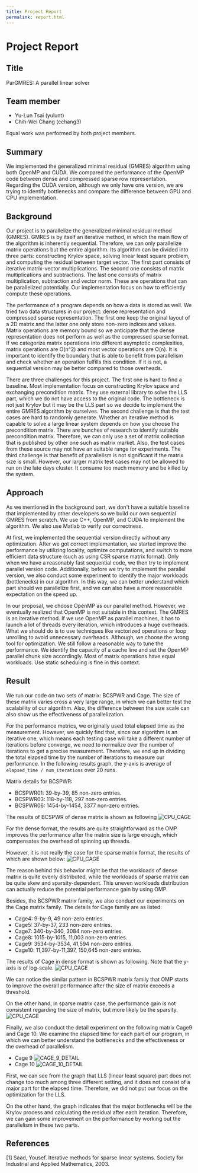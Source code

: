 ```yaml
---
title: Project Report
permalink: report.html
---
```



Project Report
======================

## Title

ParGMRES: A parallel linear solver

## Team member

- Yu-Lun Tsai (yulunt)
- Chih-Wei Chang (cchang3)


Equal work was performed by both project members.


## Summary

We implemented the generalized minimal residual (GMRES) algorithm using both 
OpenMP and CUDA. We compared the performance of the OpenMP code between dense 
and compressed sparse row representation. Regarding the CUDA version, although 
we only have one version, we are trying to identify bottlenecks and compare 
the difference between GPU and CPU implementation.


<!-- ## Challenges -->
<!-- One of the challenge here is implementation of linear algebra algorithm. We --> 
<!-- thought that the most complex part of the program is the part that compute  -->
<!-- the Krylov space. However, after we start implementing the algorithm, we    -->
<!-- realized that there is a linear least square part at the end of each iteration. --> 
<!-- We implemented three version to solve these problem: the power method for SVD,  -->
<!-- the Jacobian method for SVD, and QR householder reduction. We finally picked    -->
<!-- QR reduction to solve the LLS because it is not an iterative method and its     -->
<!-- complexity depends directly on the size of matrix. Besides, the Jacobian SVD    -->
<!-- consists of operations on small 2x2 matrices constructed by accessing           -->
<!-- different (i, j) locations. We considered it hard to being parallelized.        -->
<!-- The benefit of parallelize matrix operations becomes significant only when      -->
<!-- the matrix size is large enough. However, when the size increases, the memory   -->
<!-- footprints impact the overall performance as well. Most of our operations       -->
<!-- are memory bound. In order to improve the performance, we have to identify      -->
<!-- the part in code where we waste the bandwidth.                                  -->


## Background

Our project is to parallelize the generalized minimal residual method (GMRES). 
GMRES is by itself an iterative method, in which the main flow of the algorithm 
is inherently sequential. Therefore, we can only parallelize matrix operations 
but the entire algorithm. Its algorithm can be divided into three parts: constructing 
Krylov space, solving linear least square problem, and computing the residual 
between target vector. The first part consists of iterative matrix-vector 
multiplications. The second one consists of matrix multiplications and subtractions. 
The last one consists of matrix multiplication, subtraction and vector norm. 
These are operations that can be parallelized potentially. Our implementation 
focus on how to efficiently compute these operations. 

The performance of a program depends on how a data is stored as well. We tried 
two data structures in our project: dense representation and compressed sparse 
representation. The first one keep the original layout of a 2D matrix and the 
latter one only store non-zero indices and values. Matrix operations are memory 
bound so we anticipate that the dense representation does not perform as well as 
the compressed sparse format. If we categorize matrix operations into different 
asymptotic complexities, matrix operations are O(n^2) and most vector operations 
are O(n). It is important to identify the boundary that is able to benefit from 
parallelism and check whether an operation fulfills this condition. If it is not, 
a sequential version may be better compared to those overheads.

There are three challenges for this project. The first one is hard to find a baseline. 
Most implementation focus on constructing Krylov space and exchanging precondition 
matrix. They use external library to solve the LLS part, which we do not have access 
to the original code. The bottleneck is not just Krylov but it may be the LLS part 
so we decide to implement the entire GMRES algorithm by ourselves. The second 
challenge is that the test cases are hard to randomly generate. Whether an iterative 
method is capable to solve a large linear system depends on how you choose the 
precondition matrix. There are bunches of research to identify suitable precondition 
matrix. Therefore, we can only use a set of matrix collection that is published by 
other one such as matrix market. Also, the test cases from these source may not have 
an suitable range for experiments. The third challenge is that benefit of parallelism 
is not significant if the matrix size is small. However, our larger matrix test cases 
may not be allowed to run on the late days cluster. It consume too much memory and be 
killed by the system.

<!-- Describe the algorithm, application, or system you parallelized in computer -->
<!-- science terms. (Recall our discussion from the last day of class.) Figure(s) -->
<!-- would be really useful here. -->

## Approach

As we mentioned in the background part, we don't have a suitable baseline that 
implemented by other developers so we build our own sequential GMRES from
scratch. We use C++, OpenMP, and CUDA to implement the algorithm. We also use
Matlab to verify our correctness.

At first, we implemented the sequential version directly without any
optimization. After we got correct implementation, we started improve the
performance by utilizing locality, optimize computations, and switch to more
efficient data structure (such as using CSR sparse matrix format). Only when we
have a reasonably fast sequential code, we then try to implement parallel
version code. Additionally, before we try to implement the parallel version, we
also conduct some experiment to identify the major workloads (bottlenecks) in
our algorithm. In this way, we can better understand which part should we
parallelize first, and we can also have a more reasonable expectation on the
speed up.

In our proposal, we choose OpenMP as our parallel method. However, we eventually
realized that OpenMP is not suitable in this context. The GMRES is an iterative
method. If we use OpenMP as parallel machines, it has to launch a lot of threads
every iteration, which introduces a huge overheads. What we should do is to use
techniques like vectorized operations or loop unrolling to avoid unnecessary
overheads. Although, we choose the wrong tool for optimization. We still follow
a reasonable way to tune the performance. We identify the capacity of a cache
line and set the OpenMP parallel chunk size accordingly. Most of matrix
operations have equal workloads. Use static scheduling is fine in this context.

## Result

We run our code on two sets of matrix: BCSPWR and Cage. The size of these matrix
varies cross a very large range, in which we can better test the scalability of
our algorithm. Also, the difference between the size scale can also show us the
effectiveness of parallelization.

For the performance metrics, we originally used total elapsed time as the
measurement. However, we quickly find that, since our algorithm is an iterative
one, which means each testing case will take a different number of iterations
before converge, we need to normalize over the number of iterations to get a
precise measurement. Therefore, we end up in dividing the total elapsed time
by the number of iterations to measure our performance. In the following
results graph, the y-axis is average of `elapsed_time / num_iterations` over 20
runs.

Matrix details for BCSPWR:
- BCSPWR01: 39-by-39, 85 non-zero entries.
- BCSPWR03: 118-by-118, 297 non-zero entries.
- BCSPWR06: 1454-by-1454, 3377 non-zero entries.

The results of BCSPWR of dense matrix is shown as following
![CPU_CAGE](imgs/bcspwr_dense.png) 

For the dense format, the results are quite straightforward as the OMP improves
the performance after the matrix size is large enough, which compensates the
overhead of spinning up threads.

However, it is not really the case for the sparse matrix format, the results of which
are shown below:
![CPU_CAGE](imgs/bcspwr_sparse.png) 

The reason behind this behavior might be that the workloads of dense matrix is quite
evenly distributed, while the workloads of sparse matrix can be quite skew and
sparsity-dependent. This uneven workloads distribution can actually reduce the potential
performance gain by using OMP.

Besides, the BCSPWR matrix family, we also conduct our experiments on the Cage matrix family.
The details for Cage family are as listed:
- Cage4: 9-by-9, 49 non-zero entries.
- Cage5: 37-by-37, 233 non-zero entries.
- Cage7: 340-by-340, 3084 non-zero entries.
- Cage8: 1015-by-1015, 11,003 non-zero entries.
- Cage9: 3534-by-3534, 41,594 non-zero entries.
- Cage10: 11,397-by-11,397, 150,645 non-zero entries.

The results of Cage in dense format is shown as following. Note that the y-axis is of log-scale.
![CPU_CAGE](imgs/cage_dense.png) 

We can notice the similar pattern in BCSPWR matrix family that OMP starts to improve the overall
performance after the size of matrix exceeds a threshold.

On the other hand, in sparse matrix case, the performance gain is not consistent regarding the size
of matrix, but more likely be the sparsity.
![CPU_CAGE](imgs/cage_sparse.png) 

Finally, we also conduct the detail experiment on the following matrix Cage9 and
Cage 10. We examine the elapsed time for each part of our program, in which we
can better understand the bottlenecks and the effectiveness or the overhead of
parallelism.

- Cage 9
  ![CAGE_9_DETAIL](imgs/cage9_case.png) 
- Cage 10
  ![CAGE_10_DETAIL](imgs/cage10_case.png) 

First, we can see from the graph that LLS (linear least square) part does not
change too much among three different setting, and it does not consist of a
major part for the elapsed time. Therefore, we did not put our focus on the
optimization for the LLS.

On the other hand, the graph indicates that the major bottlenecks will be the
Krylov process and calculating the residual after each iteration. Therefore,
we can gain some improvement on the performance by working out the parallelism
in these two parts.

## References

[1] Saad, Yousef. Iterative methods for sparse linear systems. Society for Industrial and Applied Mathematics, 2003.
